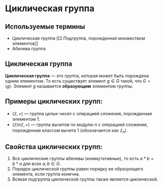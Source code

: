 # Циклическая группа

## Используемые термины
- Циклическая группа
[[2.Подгруппа, порожденная множеством элементов]]
- Абелева группа

## Циклическая группа

**Циклическая группа** — это группа, которая может быть порождена одним элементом. То есть существует элемент $g \in G$ такой, что $G = \langle g \rangle$. Элемент $g$ называется **образующим** элементом группы.

## Примеры циклических групп:
- $(\mathbb{Z}, +)$ — группа целых чисел с операцией сложения, порожденная элементом 1.
- $(\mathbb{Z}/n\mathbb{Z}, +)$ — группа вычетов по модулю $n$ с операцией сложения, порожденная классом вычета 1 (обозначается как $\mathbb{Z}_n$).

## Свойства циклических групп:
1. Все циклические группы абелевы (коммутативные), то есть $a * b = b * a$ для всех $a, b \in G$.
2. Порядок циклической группы равен порядку ее образующего элемента, если группа конечна.
3. Всякая подгруппа циклической группы также является циклической.
